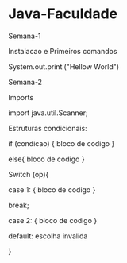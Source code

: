 # Java-Faculdade

Semana-1

Instalacao e Primeiros comandos

System.out.printl("Hellow World")

Semana-2


Imports

import java.util.Scanner;

Estruturas condicionais:

if (condicao) {
    bloco de codigo
}

else{
  bloco de codigo
}

Switch (op){

  case 1: {
    bloco de codigo
  }
  
  break;
  
  case 2: {
    bloco de codigo
  }
  
  default:
      escolha invalida

}
